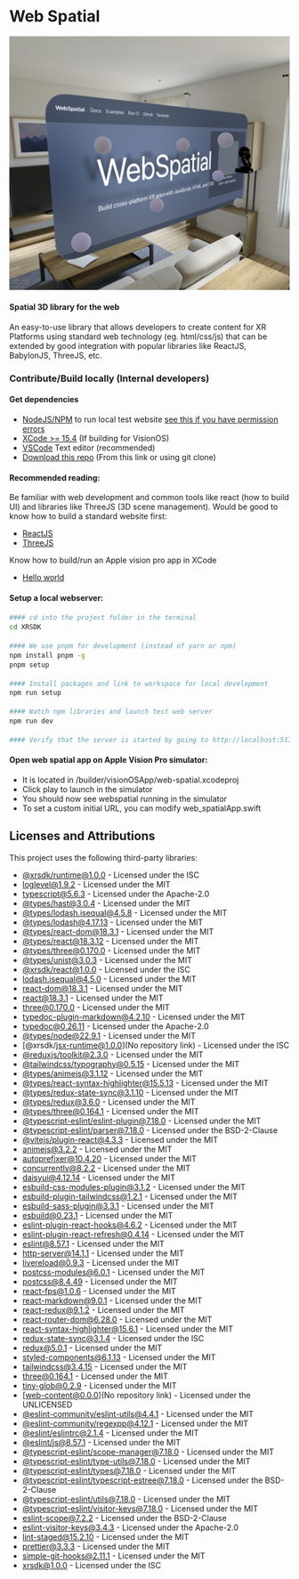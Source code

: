 # Web Spatial

![Screenshot](./testServer/public/exampleImg.png)

#### Spatial 3D library for the web

An easy-to-use library that allows developers to create content for XR Platforms using standard web technology (eg. html/css/js) that can be extended by good integration with popular libraries like ReactJS, BabylonJS, ThreeJS, etc.


### Contribute/Build locally (Internal developers)

#### Get dependencies
 - [NodeJS/NPM](https://nodejs.org/en/download/package-manager) to run local test website [see this if you have permission errors](https://docs.npmjs.com/resolving-eacces-permissions-errors-when-installing-packages-globally)
 - [XCode >= 15.4](https://apps.apple.com/us/app/xcode/id497799835?mt=12) (If building for VisionOS)
 - [VSCode](https://code.visualstudio.com/) Text editor (recommended)
 - [Download this repo](https://github.com/spatial-web/XRSDK/archive/refs/heads/main.zip) (From this link or using git clone)

 #### Recommended reading:
 Be familiar with web development and common tools like react (how to build UI) and libraries like ThreeJS (3D scene management). Would be good to know how to build a standard website first:
 - [ReactJS](https://react.dev/learn)
 - [ThreeJS](https://threejs.org/docs/#manual/en/introduction/Installation)

 Know how to build/run an Apple vision pro app in XCode
 - [Hello world](https://developer.apple.com/documentation/visionos/world)

 #### Setup a local webserver:
```sh
#### cd into the project folder in the terminal
cd XRSDK

#### We use pnpm for development (instead of yarn or npm)
npm install pnpm -g
pnpm setup

#### Install packages and link to workspace for local development
npm run setup

#### Watch npm libraries and launch test web server
npm run dev

#### Verify that the server is started by going to http://localhost:5173/
```

 #### Open web spatial app on Apple Vision Pro simulator:
  - It is located in /builder/visionOSApp/web-spatial.xcodeproj
  - Click play to launch in the simulator
  - You should now see webspatial running in the simulator
  - To set a custom initial URL, you can modify web_spatialApp.swift


## Licenses and Attributions

This project uses the following third-party libraries:

- [@xrsdk/runtime@1.0.0](https://github.com/spatial-web/XRSDK) - Licensed under the ISC
- [loglevel@1.9.2](https://github.com/pimterry/loglevel) - Licensed under the MIT
- [typescript@5.6.3](https://github.com/microsoft/TypeScript) - Licensed under the Apache-2.0
- [@types/hast@3.0.4](https://github.com/DefinitelyTyped/DefinitelyTyped) - Licensed under the MIT
- [@types/lodash.isequal@4.5.8](https://github.com/DefinitelyTyped/DefinitelyTyped) - Licensed under the MIT
- [@types/lodash@4.17.13](https://github.com/DefinitelyTyped/DefinitelyTyped) - Licensed under the MIT
- [@types/react-dom@18.3.1](https://github.com/DefinitelyTyped/DefinitelyTyped) - Licensed under the MIT
- [@types/react@18.3.12](https://github.com/DefinitelyTyped/DefinitelyTyped) - Licensed under the MIT
- [@types/three@0.170.0](https://github.com/DefinitelyTyped/DefinitelyTyped) - Licensed under the MIT
- [@types/unist@3.0.3](https://github.com/DefinitelyTyped/DefinitelyTyped) - Licensed under the MIT
- [@xrsdk/react@1.0.0](https://github.com/spatial-web/XRSDK) - Licensed under the ISC
- [lodash.isequal@4.5.0](https://github.com/lodash/lodash) - Licensed under the MIT
- [react-dom@18.3.1](https://github.com/facebook/react) - Licensed under the MIT
- [react@18.3.1](https://github.com/facebook/react) - Licensed under the MIT
- [three@0.170.0](https://github.com/mrdoob/three.js) - Licensed under the MIT
- [typedoc-plugin-markdown@4.2.10](https://github.com/typedoc2md/typedoc-plugin-markdown) - Licensed under the MIT
- [typedoc@0.26.11](https://github.com/TypeStrong/TypeDoc) - Licensed under the Apache-2.0
- [@types/node@22.9.1](https://github.com/DefinitelyTyped/DefinitelyTyped) - Licensed under the MIT
- [@xrsdk/jsx-runtime@1.0.0](No repository link) - Licensed under the ISC
- [@reduxjs/toolkit@2.3.0](https://github.com/reduxjs/redux-toolkit) - Licensed under the MIT
- [@tailwindcss/typography@0.5.15](https://github.com/tailwindlabs/tailwindcss-typography) - Licensed under the MIT
- [@types/animejs@3.1.12](https://github.com/DefinitelyTyped/DefinitelyTyped) - Licensed under the MIT
- [@types/react-syntax-highlighter@15.5.13](https://github.com/DefinitelyTyped/DefinitelyTyped) - Licensed under the MIT
- [@types/redux-state-sync@3.1.10](https://github.com/DefinitelyTyped/DefinitelyTyped) - Licensed under the MIT
- [@types/redux@3.6.0](https://github.com/reactjs/redux) - Licensed under the MIT
- [@types/three@0.164.1](https://github.com/DefinitelyTyped/DefinitelyTyped) - Licensed under the MIT
- [@typescript-eslint/eslint-plugin@7.18.0](https://github.com/typescript-eslint/typescript-eslint) - Licensed under the MIT
- [@typescript-eslint/parser@7.18.0](https://github.com/typescript-eslint/typescript-eslint) - Licensed under the BSD-2-Clause
- [@vitejs/plugin-react@4.3.3](https://github.com/vitejs/vite-plugin-react) - Licensed under the MIT
- [animejs@3.2.2](https://github.com/juliangarnier/anime) - Licensed under the MIT
- [autoprefixer@10.4.20](https://github.com/postcss/autoprefixer) - Licensed under the MIT
- [concurrently@8.2.2](https://github.com/open-cli-tools/concurrently) - Licensed under the MIT
- [daisyui@4.12.14](https://github.com/saadeghi/daisyui) - Licensed under the MIT
- [esbuild-css-modules-plugin@3.1.2](https://github.com/indooorsman/esbuild-css-modules-plugin) - Licensed under the MIT
- [esbuild-plugin-tailwindcss@1.2.1](https://github.com/ttempaa/esbuild-plugin-tailwindcss) - Licensed under the MIT
- [esbuild-sass-plugin@3.3.1](https://github.com/glromeo/esbuild-sass-plugin) - Licensed under the MIT
- [esbuild@0.23.1](https://github.com/evanw/esbuild) - Licensed under the MIT
- [eslint-plugin-react-hooks@4.6.2](https://github.com/facebook/react) - Licensed under the MIT
- [eslint-plugin-react-refresh@0.4.14](https://github.com/ArnaudBarre/eslint-plugin-react-refresh) - Licensed under the MIT
- [eslint@8.57.1](https://github.com/eslint/eslint) - Licensed under the MIT
- [http-server@14.1.1](https://github.com/http-party/http-server) - Licensed under the MIT
- [livereload@0.9.3](https://github.com/napcs/node-livereload) - Licensed under the MIT
- [postcss-modules@6.0.1](https://github.com/css-modules/postcss-modules) - Licensed under the MIT
- [postcss@8.4.49](https://github.com/postcss/postcss) - Licensed under the MIT
- [react-fps@1.0.6](git+https://JohannesKlauss@github.com/JohannesKlauss/react-fps) - Licensed under the MIT
- [react-markdown@9.0.1](https://github.com/remarkjs/react-markdown) - Licensed under the MIT
- [react-redux@9.1.2](https://github.com/reduxjs/react-redux) - Licensed under the MIT
- [react-router-dom@6.28.0](https://github.com/remix-run/react-router) - Licensed under the MIT
- [react-syntax-highlighter@15.6.1](https://github.com/react-syntax-highlighter/react-syntax-highlighter) - Licensed under the MIT
- [redux-state-sync@3.1.4](https://github.com/AOHUA/redux-state-sync) - Licensed under the ISC
- [redux@5.0.1](https://github.com/reduxjs/redux) - Licensed under the MIT
- [styled-components@6.1.13](https://github.com/styled-components/styled-components) - Licensed under the MIT
- [tailwindcss@3.4.15](https://github.com/tailwindlabs/tailwindcss) - Licensed under the MIT
- [three@0.164.1](https://github.com/mrdoob/three.js) - Licensed under the MIT
- [tiny-glob@0.2.9](https://github.com/terkelg/tiny-glob) - Licensed under the MIT
- [web-content@0.0.0](No repository link) - Licensed under the UNLICENSED
- [@eslint-community/eslint-utils@4.4.1](https://github.com/eslint-community/eslint-utils) - Licensed under the MIT
- [@eslint-community/regexpp@4.12.1](https://github.com/eslint-community/regexpp) - Licensed under the MIT
- [@eslint/eslintrc@2.1.4](https://github.com/eslint/eslintrc) - Licensed under the MIT
- [@eslint/js@8.57.1](https://github.com/eslint/eslint) - Licensed under the MIT
- [@typescript-eslint/scope-manager@7.18.0](https://github.com/typescript-eslint/typescript-eslint) - Licensed under the MIT
- [@typescript-eslint/type-utils@7.18.0](https://github.com/typescript-eslint/typescript-eslint) - Licensed under the MIT
- [@typescript-eslint/types@7.18.0](https://github.com/typescript-eslint/typescript-eslint) - Licensed under the MIT
- [@typescript-eslint/typescript-estree@7.18.0](https://github.com/typescript-eslint/typescript-eslint) - Licensed under the BSD-2-Clause
- [@typescript-eslint/utils@7.18.0](https://github.com/typescript-eslint/typescript-eslint) - Licensed under the MIT
- [@typescript-eslint/visitor-keys@7.18.0](https://github.com/typescript-eslint/typescript-eslint) - Licensed under the MIT
- [eslint-scope@7.2.2](https://github.com/eslint/eslint-scope) - Licensed under the BSD-2-Clause
- [eslint-visitor-keys@3.4.3](https://github.com/eslint/eslint-visitor-keys) - Licensed under the Apache-2.0
- [lint-staged@15.2.10](https://github.com/lint-staged/lint-staged) - Licensed under the MIT
- [prettier@3.3.3](https://github.com/prettier/prettier) - Licensed under the MIT
- [simple-git-hooks@2.11.1](https://github.com/toplenboren/simple-git-hooks) - Licensed under the MIT
- [xrsdk@1.0.0](https://github.com/spatial-web/XRSDK) - Licensed under the ISC
